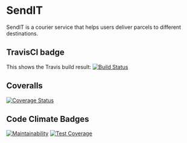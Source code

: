 # SendIT
SendIT is a courier service that helps users deliver parcels to different destinations. 

## TravisCI badge
This shows the Travis build result: [![Build Status](https://travis-ci.com/Je-ni/SendIT.svg?branch=master)](https://travis-ci.com/Je-ni/SendIT)
## Coveralls
[![Coverage Status](https://coveralls.io/repos/github/Je-ni/SendIT/badge.svg?branch=master)](https://coveralls.io/github/Je-ni/SendIT?branch=master)
## Code Climate Badges
[![Maintainability](https://api.codeclimate.com/v1/badges/3d27eb6c4482095cf831/maintainability)](https://codeclimate.com/github/Je-ni/SendIT/maintainability) [![Test Coverage](https://api.codeclimate.com/v1/badges/3d27eb6c4482095cf831/test_coverage)](https://codeclimate.com/github/Je-ni/SendIT/test_coverage)
